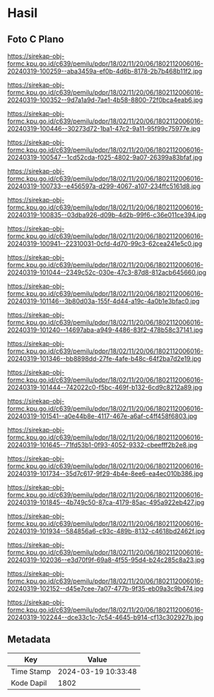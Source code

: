 # Hasil

## Foto C Plano

https://sirekap-obj-formc.kpu.go.id/c639/pemilu/pdpr/18/02/11/20/06/1802112006016-20240319-100259--aba3459a-ef0b-4d6b-8178-2b7b468b11f2.jpg

https://sirekap-obj-formc.kpu.go.id/c639/pemilu/pdpr/18/02/11/20/06/1802112006016-20240319-100352--9d7a1a9d-7ae1-4b58-8800-72f0bca4eab6.jpg

https://sirekap-obj-formc.kpu.go.id/c639/pemilu/pdpr/18/02/11/20/06/1802112006016-20240319-100446--30273d72-1ba1-47c2-9a11-95f99c75977e.jpg

https://sirekap-obj-formc.kpu.go.id/c639/pemilu/pdpr/18/02/11/20/06/1802112006016-20240319-100547--1cd52cda-f025-4802-9a07-26399a83bfaf.jpg

https://sirekap-obj-formc.kpu.go.id/c639/pemilu/pdpr/18/02/11/20/06/1802112006016-20240319-100733--e456597a-d299-4067-a107-234ffc5161d8.jpg

https://sirekap-obj-formc.kpu.go.id/c639/pemilu/pdpr/18/02/11/20/06/1802112006016-20240319-100835--03dba926-d09b-4d2b-99f6-c36e011ce394.jpg

https://sirekap-obj-formc.kpu.go.id/c639/pemilu/pdpr/18/02/11/20/06/1802112006016-20240319-100941--22310031-0cfd-4d70-99c3-62cea241e5c0.jpg

https://sirekap-obj-formc.kpu.go.id/c639/pemilu/pdpr/18/02/11/20/06/1802112006016-20240319-101044--2349c52c-030e-47c3-87d8-812acb645660.jpg

https://sirekap-obj-formc.kpu.go.id/c639/pemilu/pdpr/18/02/11/20/06/1802112006016-20240319-101146--3b80d03a-155f-4d44-a19c-4a0b1e3bfac0.jpg

https://sirekap-obj-formc.kpu.go.id/c639/pemilu/pdpr/18/02/11/20/06/1802112006016-20240319-101240--14697aba-a949-4486-83f2-478b58c37141.jpg

https://sirekap-obj-formc.kpu.go.id/c639/pemilu/pdpr/18/02/11/20/06/1802112006016-20240319-101346--bb8898dd-27fe-4afe-b48c-64f2ba7d2e19.jpg

https://sirekap-obj-formc.kpu.go.id/c639/pemilu/pdpr/18/02/11/20/06/1802112006016-20240319-101444--742022c0-f5bc-469f-b132-6cd9c8212a89.jpg

https://sirekap-obj-formc.kpu.go.id/c639/pemilu/pdpr/18/02/11/20/06/1802112006016-20240319-101541--a0e44b8e-4117-467e-a6af-c4ff458f6803.jpg

https://sirekap-obj-formc.kpu.go.id/c639/pemilu/pdpr/18/02/11/20/06/1802112006016-20240319-101645--71fd53b1-0f93-4052-9332-cbeefff2b2e8.jpg

https://sirekap-obj-formc.kpu.go.id/c639/pemilu/pdpr/18/02/11/20/06/1802112006016-20240319-101734--35d7c617-9f29-4b4e-8ee6-ea4ec010b386.jpg

https://sirekap-obj-formc.kpu.go.id/c639/pemilu/pdpr/18/02/11/20/06/1802112006016-20240319-101845--4b749c50-87ca-4179-85ac-495a922eb427.jpg

https://sirekap-obj-formc.kpu.go.id/c639/pemilu/pdpr/18/02/11/20/06/1802112006016-20240319-101934--584856a6-c93c-489b-8132-c4618bd2462f.jpg

https://sirekap-obj-formc.kpu.go.id/c639/pemilu/pdpr/18/02/11/20/06/1802112006016-20240319-102036--e3d70f9f-69a8-4f55-95d4-b24c285c8a23.jpg

https://sirekap-obj-formc.kpu.go.id/c639/pemilu/pdpr/18/02/11/20/06/1802112006016-20240319-102152--d45e7cee-7a07-477b-9f35-eb09a3c9b474.jpg

https://sirekap-obj-formc.kpu.go.id/c639/pemilu/pdpr/18/02/11/20/06/1802112006016-20240319-102244--dce33c1c-7c54-4645-b914-cf13c302927b.jpg


## Metadata

| Key        | Value               |
| ---------- | ------------------- |
| Time Stamp | 2024-03-19 10:33:48 |
| Kode Dapil | 1802                |



